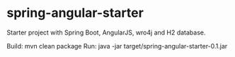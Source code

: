 # spring-angular-starter
Starter project with Spring Boot, AngularJS, wro4j and H2 database. 

Build: mvn clean package
Run: java -jar target/spring-angular-starter-0.1.jar

